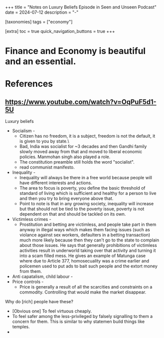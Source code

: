 +++
title = "Notes on Luxury Beliefs Episode in Seen and Unseen Podcast"
date = 2024-07-12
description = "-"

[taxonomies]
tags = ["economy"]

[extra]
toc = true
quick_navigation_buttons = true
+++
# Finance and Economy is beautiful and an essential.

# References
## https://www.youtube.com/watch?v=OqPuF5d1-5U
Luxury beliefs
- Socialism -
    - Citizen has no freedom, it is a subject, freedom is not the default, it is given to you by state.\
    - Bad, India was socialist for ~3 decades and then Gandhi family slowly moved away from that and moved to liberal economic policies. Manmohan singh also played a role.
    - The constitution preamble still holds the word "socialist".
    - read communist manifesto.
- Inequality - 
    - Inequality will always be there in a free world because people will have different interests and actions.
    - The area to focus is poverty, you define the basic threshold of standard of living which is sufficient and healthy for a person to live and then you try to bring everyone above that.
    - Point to note is that in any growing society, inequality will increase but that should not be tied to the poverty issue, poverty is not dependent on that and should be tackled on its own.
- Victimless crimes -
    - Prostitution and betting are victimless, and people take part in them anyway in illegal ways which makes them facing issues (such as violance against sex workers, defaulters in a betting transaction) much more likely because then they can't go to the state to complain about those issues. He says that generally prohibitions of victimless activities result in underworld taking over that activity and turning it into a scam filled mess. He gives an example of Matunga case where due to Article 377, homosecuality was a crime earlier and policemen used to put ads to bait such people and the extort money from them.
- Anti capatalism, child labour -
- Price controls -
    - Price is generally a result of all the scarcities and constraints on a commodity. Controlling that would make the market disappear.

Why do [rich] people have these?
- [Obvious one] To feel virtuous cheaply.
- To feel safer among the less-privileged by falsely signalling to them a concern for them. This is similar to why statemen build things like temples.
- 